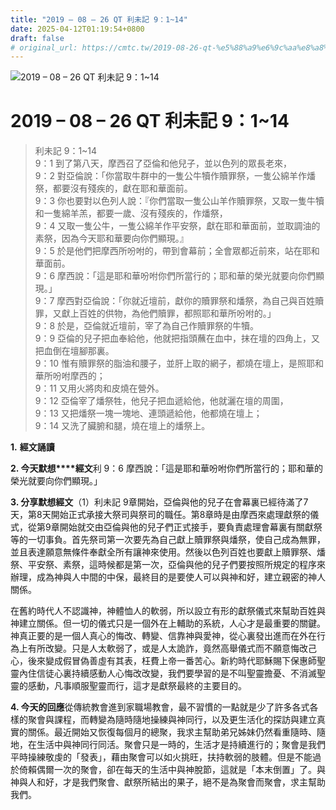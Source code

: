 ```yaml
---
title: "2019 – 08 – 26 QT 利未記 9：1~14"
date: 2025-04-12T01:19:54+0800
draft: false
# original_url: https://cmtc.tw/2019-08-26-qt-%e5%88%a9%e6%9c%aa%e8%a8%98-9%ef%bc%9a114
---
```


![2019 – 08 – 26 QT 利未記 9：1~14](/images/qt.jpg   "2019 – 08 – 26 QT 利未記 9：1~14")

# 2019 – 08 – 26 QT 利未記 9：1~14

> 利未記 9：1~14  
> 9：1 到了第八天，摩西召了亞倫和他兒子，並以色列的眾長老來，  
> 9：2 對亞倫說：「你當取牛群中的一隻公牛犢作贖罪祭，一隻公綿羊作燔祭，都要沒有殘疾的，獻在耶和華面前。  
> 9：3 你也要對以色列人說：『你們當取一隻公山羊作贖罪祭，又取一隻牛犢和一隻綿羊羔，都要一歲、沒有殘疾的，作燔祭，  
> 9：4 又取一隻公牛，一隻公綿羊作平安祭，獻在耶和華面前，並取調油的素祭，因為今天耶和華要向你們顯現。』  
> 9：5 於是他們把摩西所吩咐的，帶到會幕前；全會眾都近前來，站在耶和華面前。  
> 9：6 摩西說：「這是耶和華吩咐你們所當行的；耶和華的榮光就要向你們顯現。」  
> 9：7 摩西對亞倫說：「你就近壇前，獻你的贖罪祭和燔祭，為自己與百姓贖罪，又獻上百姓的供物，為他們贖罪，都照耶和華所吩咐的。」  
> 9：8 於是，亞倫就近壇前，宰了為自己作贖罪祭的牛犢。  
> 9：9 亞倫的兒子把血奉給他，他就把指頭蘸在血中，抹在壇的四角上，又把血倒在壇腳那裏。  
> 9：10 惟有贖罪祭的脂油和腰子，並肝上取的網子，都燒在壇上，是照耶和華所吩咐摩西的；  
> 9：11 又用火將肉和皮燒在營外。  
> 9：12 亞倫宰了燔祭牲，他兒子把血遞給他，他就灑在壇的周圍，  
> 9：13 又把燔祭一塊一塊地、連頭遞給他，他都燒在壇上；  
> 9：14 又洗了臟腑和腿，燒在壇上的燔祭上。

**1.** **經文誦讀**

**2. 今天默想****經文**利 9：6 摩西說：「這是耶和華吩咐你們所當行的；耶和華的榮光就要向你們顯現。」

**3. 分享默想經文**（1）利未記 9章開始，亞倫與他的兒子在會幕裏已經待滿了7天，第8天開始正式承接大祭司與祭司的職任。第8章時是由摩西來處理獻祭的儀式，從第9章開始就交由亞倫與他的兒子們正式接手，要負責處理會幕裏有關獻祭等的一切事負。首先祭司第一次要先為自己獻上贖罪祭與燔祭，使自己成為無罪，並且表達願意無條件奉獻全所有讓神來使用。然後以色列百姓也要獻上贖罪祭、燔祭、平安祭、素祭，這時候都是第一次，亞倫與他的兒子們要按照所規定的程序來辦理，成為神與人中間的中保，最終目的是要使人可以與神和好，建立親密的神人關係。

在舊約時代人不認識神，神體恤人的軟弱，所以設立有形的獻祭儀式來幫助百姓與神建立關係。但一切的儀式只是一個外在上輔助的系統，人心才是最重要的關鍵。神真正要的是一個人真心的悔改、轉變、信靠神與愛神，從心裏發出進而在外在行為上有所改變。只是人太軟弱了，或是人太詭詐，竟然高舉儀式而不願意悔改己心，後來變成假冒偽善虛有其表，枉費上帝一番苦心。新約時代耶穌賜下保惠師聖靈內住信徒心裏持續感動人心悔改改變，我們要學習的是不叫聖靈擔憂、不消滅聖靈的感動，凡事順服聖靈而行，這才是獻祭最終的主要目的。

**4. 今天的回應**從傳統教會進到家職場教會，最不習慣的一點就是少了許多各式各樣的聚會與課程，而轉變為隨時隨地操練與神同行，以及更生活化的探訪與建立真實的關係。最近開始又恢復每個月的總聚，我求主幫助弟兄姊妹仍然看重隨時、隨地，在生活中與神同行同活。聚會只是一時的，生活才是持續進行的；聚會是我們平時操練敬虔的「發表」，藉由聚會可以如火挑旺，扶持軟弱的肢體。但是不能過於倚賴偶爾一次的聚會，卻在每天的生活中與神脫節，這就是「本末倒置」了。與神與人和好，才是我們聚會、獻祭所結出的果子，絕不是為聚會而聚會，求主幫助我們。